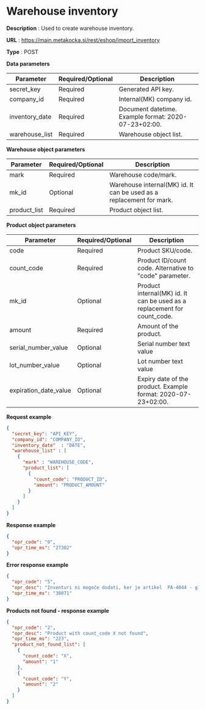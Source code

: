 # Warehouse inventory

**Description** : Used to create warehouse inventory.

**URL** : https://main.metakocka.si/rest/eshop/import_inventory

**Type** : POST

**Data parameters**

|Parameter| Required/Optional | Description |
|----|------------|------
| secret_key | Required  | Generated API key. |
| company_id | Required  | Internal(MK) company id. |
| inventory_date | Required  | Document datetime. Example format: 2020-07-23+02:00.  |
| warehouse_list | Required  | Warehouse object list. |

**Warehouse object parameters**

|Parameter| Required/Optional | Description |
|----|------------|------
| mark | Required | Warehouse code/mark. |
| mk_id | Optional | Warehouse internal(MK) id. It can be used as a replacement for mark. |
| product_list | Required | Product object list. |

**Product object parameters**

|Parameter| Required/Optional | Description |
|----|------------|------
| code | Required | Product SKU/code. |
| count_code | Required | Product ID/count code. Alternative to "code" parameter. |
| mk_id | Optional | Product internal(MK) id. It can be used as a replacement for count_code. |
| amount | Required | Amount of the product. |
| serial_number_value | Optional | Serial number text value |
| lot_number_value | Optional | Lot number text value |
| expiration_date_value | Optional | Expiry date of the product. Example format: 2020-07-23+02:00. |


**Request example**
```json
{
  "secret_key": "API_KEY",
  "company_id": "COMPANY_ID",
  "inventory_date"  : "DATE",
  "warehouse_list" : [
    {
      "mark" : "WAREHOUSE_CODE",
      "product_list": [
        {
          "count_code": "PRODUCT_ID",
          "amount": "PRODUCT_AMOUNT"
        }
      ]
    }
  ]
}
```

**Response example**
```json
{
  "opr_code": "0",
  "opr_time_ms": "27302"
}
```

**Error response example**
```json
{
  "opr_code": "5",
  "opr_desc": "Inventuri ni mogoče dodati, ker je artikel  PA-4044 - g1 - g1 (skladišče oznaka1) že vpisan na inventuri z datumom 13.05.2020",
  "opr_time_ms": "38071"
}
```

**Products not found - response example**
```json
{
  "opr_code": "2",
  "opr_desc": "Product with count_code X not found",
  "opr_time_ms": "223",
  "product_not_found_list": [
    {
      "count_code": "X",
      "amount": "1"
    },
    {
      "count_code": "Y",
      "amount": "2"
    }
  ]
}
```
